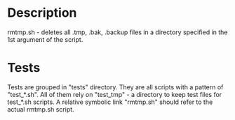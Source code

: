 # Description
rmtmp.sh - deletes all .tmp, .bak, .backup files in a directory specified in the 1st argument of the script.

# Tests
Tests are grouped in "tests" directory.
They are all scripts with a pattern of "test_\*.sh".
All of them rely on "test_tmp" - a directory to keep test files for test_\*.sh scripts.
A relative symbolic link "rmtmp.sh" should refer to the actual rmtmp.sh script.

